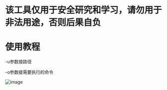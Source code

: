 # 该工具仅用于安全研究和学习，请勿用于非法用途，否则后果自负
# 使用教程
-u参数接路径

-o参数接需要执行的命令

![image](https://www.ghtwf01.cn/usr/uploads/2020/10/1157248571.png)
